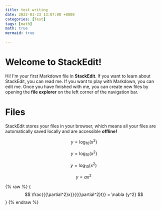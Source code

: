 ```yaml
---
title: test writing
date: 2022-01-23 13:07:00 +0800
categories: [Test]
tags: [math]
math: true
mermaid: true

---
```


# Welcome to StackEdit!

Hi! I'm your first Markdown file in **StackEdit**. If you want to learn about StackEdit, you can read me. If you want to play with Markdown, you can edit me. Once you have finished with me, you can create new files by opening the **file explorer** on the left corner of the navigation bar.


# Files

StackEdit stores your files in your browser, which means all your files are automatically saved locally and are accessible **offline!**

$$
y = {\log _{10}}\left( {{x^2}} \right)
$$

$$
y = {\log_{10}}({{x^2}})
$$

$$
y = {\log _{10}}\left( {{x^2}} \right)\,
$$

$$
y = a{x^2}\,
$$

{% raw %}
{$$
\frac{{{\partial^2}x}}{{{\partial^2}t}} = \nabla {y^2}
$$}
{% endraw %}